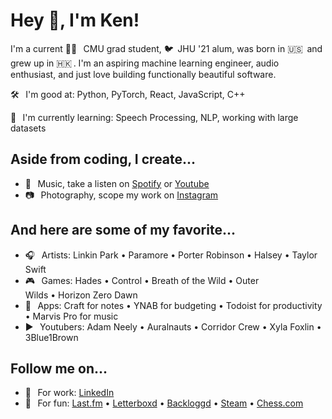 # Hey :wave:, I'm Ken!

I'm a current :service_dog: &thinsp; CMU grad student, :bird: &thinsp;JHU '21 alum, was born in :us:&thinsp; and grew up in :hong_kong:&thinsp;. I'm an aspiring machine learning engineer,
audio enthusiast, and just love building functionally beautiful software.

:hammer_and_wrench: &thinsp; I'm good at: Python, PyTorch, React, JavaScript, C++

:seedling: &thinsp; I'm currently learning: Speech Processing, NLP, working with large datasets


## Aside from coding, I create...
- :musical_note: &thinsp; Music, take a listen on [Spotify](https://open.spotify.com/artist/2rSaEh4TCemGNdOqBaxplL) or [Youtube](https://www.youtube.com/channel/UCMFSyOpQhTsDhONYToFJIwQ)
- :camera: &thinsp; Photography, scope my work on [Instagram](https://www.instagram.com/kenzheng99/)

## And here are some of my favorite...
- :headphones: &thinsp; Artists: Linkin Park • Paramore • Porter Robinson • Halsey • Taylor Swift
- :video_game: &thinsp; Games: Hades • Control • Breath of the Wild • Outer Wilds • Horizon Zero Dawn
- :rocket: &thinsp; Apps: Craft for notes • YNAB for budgeting • Todoist for productivity • Marvis Pro for music
- :arrow_forward: &thinsp; Youtubers: Adam Neely • Auralnauts • Corridor Crew • Xyla Foxlin • 3Blue1Brown

## Follow me on...
- :briefcase: &thinsp; For work: [LinkedIn](in.com/in/kenneth-zheng/) 
- :tada: &thinsp; For fun: [Last.fm](https://www.last.fm/user/Kentoshin) • [Letterboxd](https://letterboxd.com/kentoshin/) • [Backloggd](https://www.backloggd.com/u/kentoshin/) • [Steam](https://steamcommunity.com/id/kentoshin) • [Chess.com](https://www.chess.com/home)
